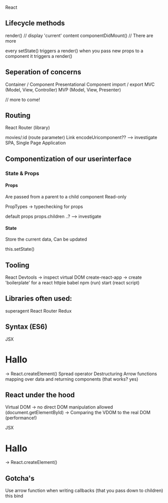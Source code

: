 React

## Lifecycle methods
render() // display 'current' content
componentDidMount() 
// There are more 

every setState() triggers a render()
when you pass new props to a component it triggers a render()

## Seperation of concerns 
Container / Component
Presentational Component
import / export 
MVC (Model, View, Controller)
MVP (Model, View, Presenter)

// more to come!

## Routing
React Router (library)

movies/:id (route parameter)
Link
encodeUricomponent?? --> investigate
SPA, Single Page Application

## Componentization of our userinterface

### State & Props

#### Props
Are passed from a parent to a child component
Read-only

PropTypes -> typechecking for props 

default props 
props.children ..? --> investigate

#### State 
Store the current data, 
Can be updated

this.setState()

## Tooling

React Devtools -> inspect virtual DOM
create-react-app -> create 'boilerplate' for a react
httpie 
babel
npm (run) start (react script)


## Libraries often used:
superagent
React Router
Redux


## Syntax (ES6)

JSX <h1> Hallo </h1> -> React.createElement()
Spread operator
Destructuring 
Arrow functions
mapping over data and returning components (that works? yes)


## React under the hood
Virtual DOM 
-> no direct DOM manipulation allowed (document.getElementById)
-> Comparing the VDOM to the real DOM (performance!)

JSX <h1> Hallo </h1> -> React.createElement()


## Gotcha's
Use arrow function when writing callbacks (that you pass down to children)
this
bind 





